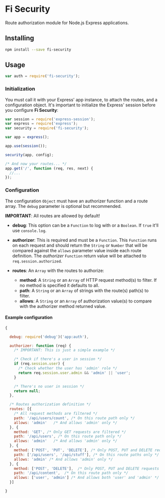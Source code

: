 # Fi Security
Route authorization module for Node.js Express applications.

## Installing

```sh
npm install --save fi-security
```

## Usage

```js
var auth = require('fi-security');
```

### Initialization
You must call it with your Express' app instance, to attach the routes, and a configuration object. It's important to initialize the Express' session before you configure **Fi Security**:

```js
var session = require('express-session');
var express = require('express');
var security = require('fi-security');

var app = express();

app.use(session());

security(app, config);

/* And now your routes... */
app.get('/', function (req, res, next) {
  //...
});
```

### Configuration
The configuration `Object` must have an authorizer function and a route array. The `debug` parameter is optional but recommended.

**IMPORTANT**: All routes are allowed by default!

- **debug**: This option can be a `Function` to log with or a `Boolean`. If `true` it'll use `console.log`.

- **authorizer**: This is required and must be a `Function`. This `Function` runs on each request and should return the `String` or `Number` that will be compared against the `allows` parameter value inside each route definition. The *authorizer* `Function` return value will be attached to `req.session.authorized`.

- **routes**: An `Array` with the routes to authorize:
  - **method**: A `String` or an `Array` of HTTP request method(s) to filter. If no method is specified it defaults to all.
  - **path**: A `String` or an `Array` of strings with the route(s) path(s) to filter.
  - **allows**: A `String` or an `Array` of authorization value(s) to compare with the authorizer method returned value.

#### Example configuration
```js
{

  debug: require('debug')('app:auth'),

  authorizer: function (req) {
    /* IMPORTANT: This is just a simple example */

    /* Check if there's a user in session */
    if (req.session.user) {
      /* Check whether the user has 'admin' role */
      return req.session.user.admin && 'admin' || 'user';
    }

    /* There's no user in session */
    return null;
  },

  /* Routes authorization definition */
  routes: [{
    /* All request methods are filtered */
    path: '/api/users/count', /* On this route path only */
    allows: 'admin'   /* And allows 'admin' only */
  }, {
    method: 'GET', /* Only GET requests are filtered */
    path: '/api/users', /* On this route path only */
    allows: 'admin'   /* And allows 'admin' only */
  }, {
    method: ['POST', 'PUT', 'DELETE'], /* Only POST, PUT and DELETE requests are filtered */
    path: ['/api/users', '/api/stuff'], /* On this route paths only */
    allows: 'admin' /* And allows 'admin' only */
  }, {
    method: ['POST', 'DELETE'],  /* Only POST, PUT and DELETE requests are filtered */
    path: '/api/content',  /* On this route path only */
    allows: ['user', 'admin'] /* And allows both 'user' and 'admin' */
  }]

}
```
